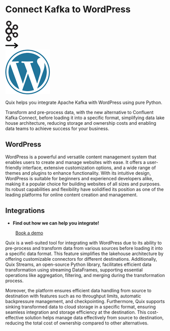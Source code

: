 # Connect Kafka to WordPress

<div class="connect-images cards blog-grid-card" markdown>
<div>
<img src="../images/kafka_logo.png" width="40px" />
</div>
<div>
<img src="../images/arrow.svg" width="40px" />
</div>
<div>
<img src="./images/wordpress_1.jpg" />
</div>
</div>

Quix helps you integrate Apache Kafka with WordPress using pure Python.

Transform and pre-process data, with the new alternative to Confluent Kafka Connect, before loading it into a specific format, simplifying data lake house architecture, reducing storage and ownership costs and enabling data teams to achieve success for your business.

## WordPress

WordPress is a powerful and versatile content management system that enables users to create and manage websites with ease. It offers a user-friendly interface, extensive customization options, and a wide range of themes and plugins to enhance functionality. With its intuitive design, WordPress is suitable for beginners and experienced developers alike, making it a popular choice for building websites of all sizes and purposes. Its robust capabilities and flexibility have solidified its position as one of the leading platforms for online content creation and management.

## Integrations

<div class="grid cards" markdown>

- __Find out how we can help you integrate!__

    <a class="md-button md-button--primary" href="https://quix.io/book-a-demo" target="_blank" style="margin:.5rem;">Book a demo</a>

</div>


Quix is a well-suited tool for integrating with WordPress due to its ability to pre-process and transform data from various sources before loading it into a specific data format. This feature simplifies the lakehouse architecture by offering customizable connectors for different destinations. Additionally, Quix Streams, an open-source Python library, facilitates efficient data transformation using streaming DataFrames, supporting essential operations like aggregation, filtering, and merging during the transformation process.

Moreover, the platform ensures efficient data handling from source to destination with features such as no throughput limits, automatic backpressure management, and checkpointing. Furthermore, Quix supports sinking transformed data to cloud storage in a specific format, ensuring seamless integration and storage efficiency at the destination. This cost-effective solution helps manage data effectively from source to destination, reducing the total cost of ownership compared to other alternatives.

